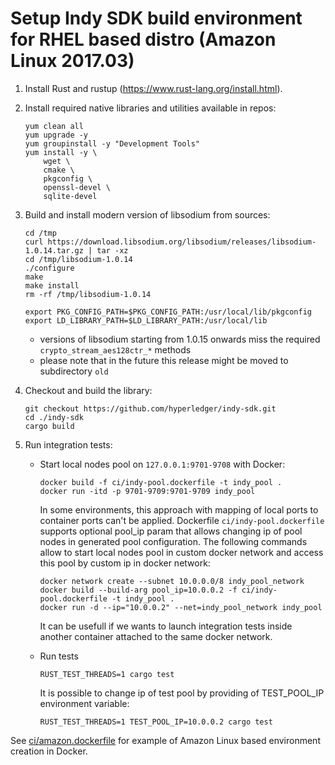 # Setup Indy SDK build environment for RHEL based distro (Amazon Linux 2017.03)

1. Install Rust and rustup (https://www.rust-lang.org/install.html).
1. Install required native libraries and utilities available in repos:
   
   ```
   yum clean all
   yum upgrade -y
   yum groupinstall -y "Development Tools"
   yum install -y \
       wget \
       cmake \
       pkgconfig \
       openssl-devel \
       sqlite-devel
   ```
1. Build and install modern version of libsodium from sources:
   
   ```
   cd /tmp
   curl https://download.libsodium.org/libsodium/releases/libsodium-1.0.14.tar.gz | tar -xz
   cd /tmp/libsodium-1.0.14
   ./configure
   make
   make install
   rm -rf /tmp/libsodium-1.0.14

   export PKG_CONFIG_PATH=$PKG_CONFIG_PATH:/usr/local/lib/pkgconfig
   export LD_LIBRARY_PATH=$LD_LIBRARY_PATH:/usr/local/lib
   ```
   - versions of libsodium starting from 1.0.15 onwards miss the required `crypto_stream_aes128ctr_*` methods
   - please note that in the future this release might be moved to subdirectory `old`

1. Checkout and build the library:

   ```
   git checkout https://github.com/hyperledger/indy-sdk.git
   cd ./indy-sdk
   cargo build
   ```
1. Run integration tests:
   * Start local nodes pool on `127.0.0.1:9701-9708` with Docker:
     
     ```     
     docker build -f ci/indy-pool.dockerfile -t indy_pool .
     docker run -itd -p 9701-9709:9701-9709 indy_pool
     ```     
     
     In some environments, this approach with mapping of local ports to container ports
     can't be applied. Dockerfile `ci/indy-pool.dockerfile` supports optional pool_ip param
     that allows changing ip of pool nodes in generated pool configuration. The following
     commands allow to start local nodes pool in custom docker network and access this pool by
     custom ip in docker network:
     
     ```
     docker network create --subnet 10.0.0.0/8 indy_pool_network
     docker build --build-arg pool_ip=10.0.0.2 -f ci/indy-pool.dockerfile -t indy_pool .
     docker run -d --ip="10.0.0.2" --net=indy_pool_network indy_pool
     ```
     
     It can be usefull if we wants to launch integration tests inside another container attached to
     the same docker network. 
     
   * Run tests
     
     ```
     RUST_TEST_THREADS=1 cargo test
     ```
     
     It is possible to change ip of test pool by providing of TEST_POOL_IP environment variable:
     
     ```
     RUST_TEST_THREADS=1 TEST_POOL_IP=10.0.0.2 cargo test
     ```

See [ci/amazon.dockerfile](https://github.com/hyperledger/indy-sdk/blob/master/libindy/ci/amazon.dockerfile) for example of Amazon Linux based environment creation in Docker.
